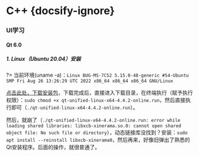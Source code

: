 # C++ {docsify-ignore}

### UI学习

#### Qt 6.0

##### 1. Linux（Ubuntu 20.04）安装
?> 当前环境(uname -a)：`Linux BUG-MS-7C52 5.15.0-48-generic #54-Ubuntu SMP Fri Aug 26 13:26:29 UTC 2022 x86_64 x86_64 x86_64 GNU/Linux`

[点击此处，下载安装包](https://d13lb3tujbc8s0.cloudfront.net/onlineinstallers/qt-unified-linux-x64-4.4.2-online.run)，下载完成后，直接进入下载目录，在终端执行（赋予执行权限）：`sudo chmod +x qt-unified-linux-x64-4.4.2-online.run`，然后直接执行即可（`./qt-unified-linux-x64-4.4.2-online.run`）。

然后，就崩了（`./qt-unified-linux-x64-4.4.2-online.run: error while loading shared libraries: libxcb-xinerama.so.0: cannot open shared object file: No such file or directory`），动态链接库没找到？安装：`sudo apt install --reinstall libxcb-xinerama0`，然后再来，好像旧弹出了熟悉的Qt安装程序。后面的操作，就很普通了。